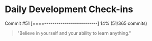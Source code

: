 # Daily Development Check-ins

Commit #51
[====--------------------------] 14% (51/365 commits)

> "Believe in yourself and your ability to learn anything."
